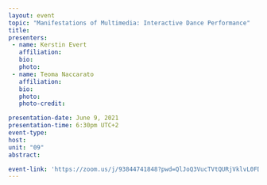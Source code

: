 ```yaml
---
layout: event
topic: "Manifestations of Multimedia: Interactive Dance Performance"
title: 
presenters:
 - name: Kerstin Evert
   affiliation: 
   bio: 
   photo: 
 - name: Teoma Naccarato
   affiliation: 
   bio: 
   photo: 
   photo-credit:

presentation-date: June 9, 2021
presentation-time: 6:30pm UTC+2
event-type: 
host: 
unit: "09"
abstract: 

event-link: 'https://zoom.us/j/93844741848?pwd=QlJoQ3VucTVtQURjVklvL0FDQk1jdz09'
---
```

